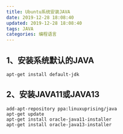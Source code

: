 ```yaml
---
title: Ubuntu系统安装JAVA
date: 2019-12-28 18:08:40
updated: 2019-12-28 18:08:40
tags: JAVA
categories: 编程语言
---
```





## 1、安装系统默认的JAVA

```
apt-get install default-jdk
```

## 2、安装JAVA11或JAVA13

```
add-apt-repository ppa:linuxuprising/java
apt-get update
apt-get install oracle-java11-installer
apt-get install oracle-java13-installer
```
